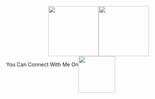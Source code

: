 <div align="center"> <img height="137px" src="https://github-readme-stats.vercel.app/api?username=morheus9&hide_title=false&hide_border=true&show_icons=true&include_all_commits=true&count_private=true&line_height=21&theme=react" /><img height="137px" src="https://github-readme-stats.vercel.app/api/top-langs/?username=morheus9&hide=html&hide_title=false&hide_border=true&layout=compact&langs_count=8&theme=react&card_width=382px" /> </div>

<div style="margin-right: 20px; display: inline-flex;">
    <p>You Can Connect With Me On</p>
    <img height="100px" width="100px" src="https://avatars.githubusercontent.com/u/68808419?v=4" />
</div>
    
